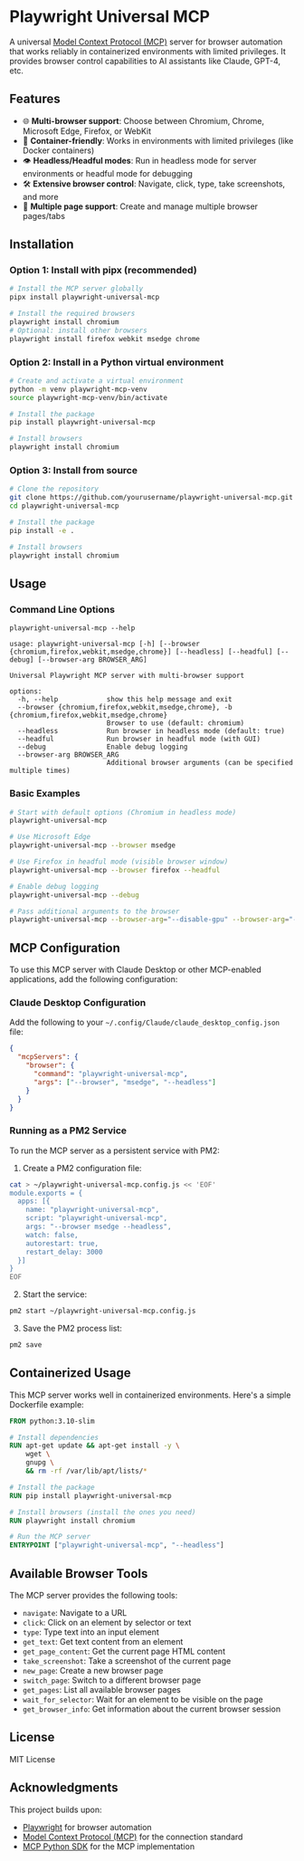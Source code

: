 # Playwright Universal MCP

A universal [Model Context Protocol (MCP)](https://modelcontextprotocol.io/) server for browser automation that works reliably in containerized environments with limited privileges. It provides browser control capabilities to AI assistants like Claude, GPT-4, etc.

## Features

- 🌐 **Multi-browser support**: Choose between Chromium, Chrome, Microsoft Edge, Firefox, or WebKit
- 🐳 **Container-friendly**: Works in environments with limited privileges (like Docker containers)
- 👁️ **Headless/Headful modes**: Run in headless mode for server environments or headful mode for debugging
- 🛠️ **Extensive browser control**: Navigate, click, type, take screenshots, and more
- 📄 **Multiple page support**: Create and manage multiple browser pages/tabs

## Installation

### Option 1: Install with pipx (recommended)

```bash
# Install the MCP server globally
pipx install playwright-universal-mcp

# Install the required browsers
playwright install chromium
# Optional: install other browsers
playwright install firefox webkit msedge chrome
```

### Option 2: Install in a Python virtual environment

```bash
# Create and activate a virtual environment
python -m venv playwright-mcp-venv
source playwright-mcp-venv/bin/activate

# Install the package
pip install playwright-universal-mcp

# Install browsers
playwright install chromium
```

### Option 3: Install from source

```bash
# Clone the repository
git clone https://github.com/yourusername/playwright-universal-mcp.git
cd playwright-universal-mcp

# Install the package
pip install -e .

# Install browsers
playwright install chromium
```

## Usage

### Command Line Options

```
playwright-universal-mcp --help
```

```
usage: playwright-universal-mcp [-h] [--browser {chromium,firefox,webkit,msedge,chrome}] [--headless] [--headful] [--debug] [--browser-arg BROWSER_ARG]

Universal Playwright MCP server with multi-browser support

options:
  -h, --help            show this help message and exit
  --browser {chromium,firefox,webkit,msedge,chrome}, -b {chromium,firefox,webkit,msedge,chrome}
                        Browser to use (default: chromium)
  --headless            Run browser in headless mode (default: true)
  --headful             Run browser in headful mode (with GUI)
  --debug               Enable debug logging
  --browser-arg BROWSER_ARG
                        Additional browser arguments (can be specified multiple times)
```

### Basic Examples

```bash
# Start with default options (Chromium in headless mode)
playwright-universal-mcp

# Use Microsoft Edge
playwright-universal-mcp --browser msedge

# Use Firefox in headful mode (visible browser window)
playwright-universal-mcp --browser firefox --headful

# Enable debug logging
playwright-universal-mcp --debug

# Pass additional arguments to the browser
playwright-universal-mcp --browser-arg="--disable-gpu" --browser-arg="--window-size=1920,1080"
```

## MCP Configuration

To use this MCP server with Claude Desktop or other MCP-enabled applications, add the following configuration:

### Claude Desktop Configuration

Add the following to your `~/.config/Claude/claude_desktop_config.json` file:

```json
{
  "mcpServers": {
    "browser": {
      "command": "playwright-universal-mcp",
      "args": ["--browser", "msedge", "--headless"]
    }
  }
}
```

### Running as a PM2 Service

To run the MCP server as a persistent service with PM2:

1. Create a PM2 configuration file:

```bash
cat > ~/playwright-universal-mcp.config.js << 'EOF'
module.exports = {
  apps: [{
    name: "playwright-universal-mcp",
    script: "playwright-universal-mcp",
    args: "--browser msedge --headless",
    watch: false,
    autorestart: true,
    restart_delay: 3000
  }]
}
EOF
```

2. Start the service:

```bash
pm2 start ~/playwright-universal-mcp.config.js
```

3. Save the PM2 process list:

```bash
pm2 save
```

## Containerized Usage

This MCP server works well in containerized environments. Here's a simple Dockerfile example:

```dockerfile
FROM python:3.10-slim

# Install dependencies
RUN apt-get update && apt-get install -y \
    wget \
    gnupg \
    && rm -rf /var/lib/apt/lists/*

# Install the package
RUN pip install playwright-universal-mcp

# Install browsers (install the ones you need)
RUN playwright install chromium

# Run the MCP server
ENTRYPOINT ["playwright-universal-mcp", "--headless"]
```

## Available Browser Tools

The MCP server provides the following tools:

- `navigate`: Navigate to a URL
- `click`: Click on an element by selector or text
- `type`: Type text into an input element
- `get_text`: Get text content from an element
- `get_page_content`: Get the current page HTML content
- `take_screenshot`: Take a screenshot of the current page
- `new_page`: Create a new browser page
- `switch_page`: Switch to a different browser page
- `get_pages`: List all available browser pages
- `wait_for_selector`: Wait for an element to be visible on the page
- `get_browser_info`: Get information about the current browser session

## License

MIT License

## Acknowledgments

This project builds upon:
- [Playwright](https://playwright.dev/) for browser automation
- [Model Context Protocol (MCP)](https://modelcontextprotocol.io/) for the connection standard
- [MCP Python SDK](https://github.com/microsoft/mcp-python-sdk) for the MCP implementation